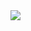 <img src="https://capsule-render.vercel.app/api?type=soft&color=f0f5b0&height=200&section=header&text=CAU%20IOT&fontSize=80" />
